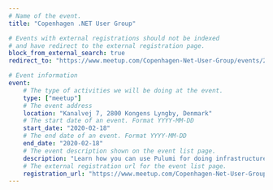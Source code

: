 ```yaml
---
# Name of the event.
title: "Copenhagen .NET User Group"

# Events with external registrations should not be indexed
# and have redirect to the external registration page.
block_from_external_search: true
redirect_to: "https://www.meetup.com/Copenhagen-Net-User-Group/events/268445025/"

# Event information
event:
    # The type of activities we will be doing at the event.
    type: ["meetup"]
    # The event address
    location: "Kanalvej 7, 2800 Kongens Lyngby, Denmark"
    # The start date of an event. Format YYYY-MM-DD
    start_date: "2020-02-18"
    # The end date of an event. Format YYYY-MM-DD
    end_date: "2020-02-18"
    # The event description shown on the event list page.
    description: "Learn how you can use Pulumi for doing infrastructure as code using C# and F#. This can be used for many different providers, so not Azure specific."
    # The external registration url for the event list page.
    registration_url: "https://www.meetup.com/Copenhagen-Net-User-Group/events/268445025/"
---
```

